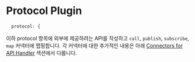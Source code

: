 # Protocol Plugin



```javascript
  protocol: {
```

이하 protocol 항목에 외부에 제공하려는 API를 작성하고 `call`, `publish`, `subscribe`, `map` 커넥터에 맵핑합니다. 각 커넥터에 대한 추가적인 내용은 아래 [Connectors for API Handler](../../api-gateway/api-gateway.md#d-connectors-for-api-handler) 섹션에서 다룹니다.

